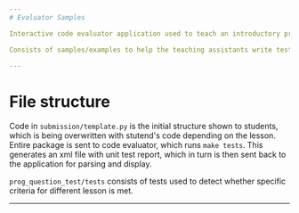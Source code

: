 ```yaml
---
# Evaluator Samples

Interactive code evaluator application used to teach an introductory programming course to first year college students.

Consists of samples/examples to help the teaching assistants write tests which check for the correctness of the student's code and ensure they fulfill the lesson objectives. The purpose of the application is to check that submitted code actually meets criteria and lesson objectives.

---
```

# File structure

Code in `submission/template.py` is the initial structure shown to students, which is being overwritten with stutend's code depending on the lesson. Entire package is sent to code evaluator, which runs `make tests`. This generates an xml file with unit test report, which in turn is then sent back to the application for parsing and display.

`prog_question_test/tests` consists of tests used to detect whether specific criteria for different lesson is met.

---
